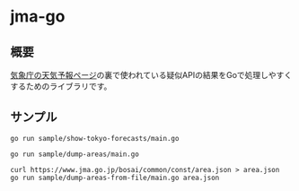 # jma-go

## 概要

[気象庁の天気予報ページ](https://www.jma.go.jp/bosai/forecast/#area_type=offices&area_code=130000)の裏で使われている疑似APIの結果をGoで処理しやすくするためのライブラリです。

## サンプル


```shell
go run sample/show-tokyo-forecasts/main.go
```

```shell
go run sample/dump-areas/main.go
```

```shell
curl https://www.jma.go.jp/bosai/common/const/area.json > area.json
go run sample/dump-areas-from-file/main.go area.json
```
